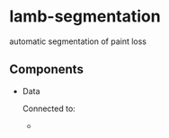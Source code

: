# lamb-segmentation
automatic segmentation of paint loss

## Components

* Data
    
    Connected to:
        
    * 
